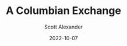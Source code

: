 ---
layout: podcast
title: "A Columbian Exchange"
author: Scott Alexander
description: https://astralcodexten.substack.com/p/a-columbian-exchange
date: 2022-10-07
length: 4686632
duration: 1172
guid: a-columbian-exchange
---